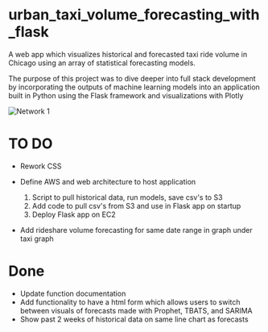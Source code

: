 # urban_taxi_volume_forecasting_with_flask
A web app which visualizes historical and forecasted taxi ride volume in Chicago using an array of statistical forecasting models. 

The purpose of this project was to dive deeper into full stack development by incorporating the outputs of machine learning models into an application built in Python using the Flask framework and visualizations with Plotly

![Network 1](https://github.com/brhirsch/urban_taxi_volume_forecasting_with_flask/blob/master/images/taxi_ride_volume_forecast.png)


# TO DO
- Rework CSS
- Define AWS and web architecture to host application
  1. Script to pull historical data, run models, save csv's to S3 
  2. Add code to pull csv's from S3 and use in Flask app on startup 
  3. Deploy Flask app on EC2

- Add rideshare volume forecasting for same date range in graph under taxi graph 

# Done
- Update function documentation 
- Add functionality to have a html form which allows users to switch between visuals of forecasts made with Prophet, TBATS, and SARIMA
- Show past 2 weeks of historical data on same line chart as forecasts

